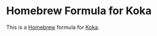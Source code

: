 # Homebrew Formula for Koka

This is a [Homebrew] formula for [Koka].

[Homebrew]: https://brew.sh/
[Koka]: https://github.com/koka-lang/koka
